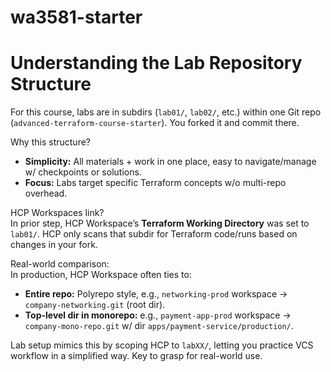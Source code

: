# wa3581-starter

# Understanding the Lab Repository Structure

For this course, labs are in subdirs (`lab01/`, `lab02/`, etc.) within one Git repo (`advanced-terraform-course-starter`). You forked it and commit there.

Why this structure?  
- **Simplicity:** All materials + work in one place, easy to navigate/manage w/ checkpoints or solutions.  
- **Focus:** Labs target specific Terraform concepts w/o multi-repo overhead.

HCP Workspaces link?  
In prior step, HCP Workspace’s **Terraform Working Directory** was set to `lab01/`. HCP only scans that subdir for Terraform code/runs based on changes in your fork.

Real-world comparison:  
In production, HCP Workspace often ties to:  
- **Entire repo:** Polyrepo style, e.g., `networking-prod` workspace → `company-networking.git` (root dir).  
- **Top-level dir in monorepo:** e.g., `payment-app-prod` workspace → `company-mono-repo.git` w/ dir `apps/payment-service/production/`.

Lab setup mimics this by scoping HCP to `labXX/`, letting you practice VCS workflow in a simplified way. Key to grasp for real-world use.
